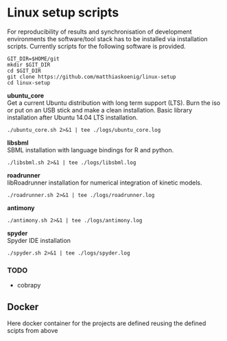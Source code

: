 # Linux setup scripts
For reproducibility of results and synchronisation of development environments the software/tool stack has to be installed via installation scripts. Currently scripts for the following software is provided.
```
GIT_DIR=$HOME/git
mkdir $GIT_DIR
cd $GIT_DIR
git clone https://github.com/matthiaskoenig/linux-setup
cd linux-setup
```
**ubuntu_core**  
Get a current Ubuntu distribution with long term support (LTS). Burn the iso or put on an USB stick and make a clean installation. Basic library installation after Ubuntu 14.04 LTS installation.
```
./ubuntu_core.sh 2>&1 | tee ./logs/ubuntu_core.log
```
**libsbml**  
SBML installation with language bindings for R and python.
```
./libsbml.sh 2>&1 | tee ./logs/libsbml.log
```
**roadrunner**  
libRoadrunner installation for numerical integration of kinetic models.
```
./roadrunner.sh 2>&1 | tee ./logs/roadrunner.log
```
**antimony**  
```
./antimony.sh 2>&1 | tee ./logs/antimony.log
```
**spyder**  
Spyder IDE installation
```
./spyder.sh 2>&1 | tee ./logs/spyder.log
```

### TODO
* cobrapy

## Docker
Here docker container for the projects are defined reusing the defined scipts from above





